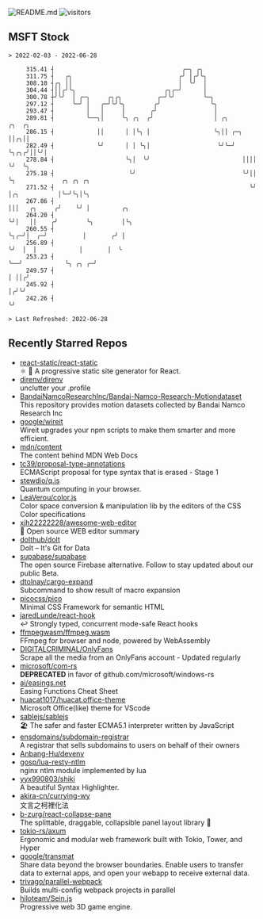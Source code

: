 ![README.md](https://github.com/Gerhut/Gerhut/workflows/README.md/badge.svg)
![visitors](https://visitors.vercel.app/Gerhut/Gerhut?token=8cf69d1f6813d272ef062726b6070c9be4ff72038cfe5a7ded7384a8da65d866)

## MSFT Stock

```
> 2022-02-03 - 2022-06-28

     315.41 ┤                                    ╭─╮ ╭╮                                                          
     311.75 ┤   ╭╮                              ╭╯ │╭╯╰╮                                                         
     308.10 ┤╭╮ ││                              │  ╰╯  │                                                         
     304.44 ┤││╭╯╰╮                         ╭╮╭─╯      │                                                         
     300.78 ┼╯╰╯  │ ╭─╮     ╭╮╭╮          ╭─╯╰╯        ╰─╮                                                       
     297.12 ┤     ╰─╯ │   ╭─╯╰╯╰╮        ╭╯              ╰╮                                                      
     293.47 ┤         │   │     │       ╭╯                │                                                      
     289.81 ┤         ╰──╮│     ╰╮ ╭╮  ╭╯                 │ ╭╮        ╭╮  ╭╮                                     
     286.15 ┤            ││      │ │╰╮ │                  ╰╮││ ╭─╮    ││╭╮││                                     
     282.49 ┤            ╰╯      │ │ ╰╮│                   ╰╯╰─╯ ╰╮╭╮╭╯││╰╯│                                     
     278.84 ┤                    ╰╮│  ╰╯                          ││││ ╰╯  ╰╮                                    
     275.18 ┤                     ╰╯                              ╰╯││      ╰╮             ╭╮ ╭╮ ╭╮              
     271.52 ┤                                                       ╰╯       │╭╮           │╰─╯╰╮│╰╮             
     267.86 ┤                                                                │││   ╭╮     ╭╯    ╰╯ │         ╭╮  
     264.20 ┤                                                                ╰╯│   ││    ╭╯        ╰╮        │╰╮ 
     260.55 ┤                                                                  ╰╮╭─╯│  ╭─╯          │       ╭╯ │ 
     256.89 ┤                                                                   ╰╯  │  │            │       │  ╰ 
     253.23 ┤                                                                       ╰──╯            ╰╮ ╭╮ ╭─╯    
     249.57 ┤                                                                                        │ ││╭╯      
     245.92 ┤                                                                                        │╭╯╰╯       
     242.26 ┤                                                                                        ╰╯          

> Last Refreshed: 2022-06-28
```

## Recently Starred Repos

- [react-static/react-static](https://github.com/react-static/react-static)  
  ⚛️ 🚀 A progressive static site generator for React.
- [direnv/direnv](https://github.com/direnv/direnv)  
  unclutter your .profile
- [BandaiNamcoResearchInc/Bandai-Namco-Research-Motiondataset](https://github.com/BandaiNamcoResearchInc/Bandai-Namco-Research-Motiondataset)  
  This repository provides motion datasets collected by Bandai Namco Research Inc
- [google/wireit](https://github.com/google/wireit)  
  Wireit upgrades your npm scripts to make them smarter and more efficient.
- [mdn/content](https://github.com/mdn/content)  
  The content behind MDN Web Docs
- [tc39/proposal-type-annotations](https://github.com/tc39/proposal-type-annotations)  
  ECMAScript proposal for type syntax that is erased - Stage 1
- [stewdio/q.js](https://github.com/stewdio/q.js)  
  Quantum computing in your browser.
- [LeaVerou/color.js](https://github.com/LeaVerou/color.js)  
  Color space conversion & manipulation lib by the editors of the CSS Color specifications
- [xjh22222228/awesome-web-editor](https://github.com/xjh22222228/awesome-web-editor)  
  🔨  Open source WEB editor summary
- [dolthub/dolt](https://github.com/dolthub/dolt)  
  Dolt – It's Git for Data
- [supabase/supabase](https://github.com/supabase/supabase)  
  The open source Firebase alternative. Follow to stay updated about our public Beta.
- [dtolnay/cargo-expand](https://github.com/dtolnay/cargo-expand)  
  Subcommand to show result of macro expansion
- [picocss/pico](https://github.com/picocss/pico)  
  Minimal CSS Framework for semantic HTML
- [jaredLunde/react-hook](https://github.com/jaredLunde/react-hook)  
  ↩ Strongly typed, concurrent mode-safe React hooks
- [ffmpegwasm/ffmpeg.wasm](https://github.com/ffmpegwasm/ffmpeg.wasm)  
  FFmpeg for browser and node, powered by WebAssembly
- [DIGITALCRIMINAL/OnlyFans](https://github.com/DIGITALCRIMINAL/OnlyFans)  
  Scrape all the media from an OnlyFans account - Updated regularly
- [microsoft/com-rs](https://github.com/microsoft/com-rs)  
  **DEPRECATED** in favor of github.com/microsoft/windows-rs
- [ai/easings.net](https://github.com/ai/easings.net)  
  Easing Functions Cheat Sheet
- [huacat1017/huacat.office-theme](https://github.com/huacat1017/huacat.office-theme)  
  Microsoft Office(like) theme for VScode
- [sablejs/sablejs](https://github.com/sablejs/sablejs)  
  🏖️ The safer and faster ECMA5.1 interpreter written by JavaScript
- [ensdomains/subdomain-registrar](https://github.com/ensdomains/subdomain-registrar)  
  A registrar that sells subdomains to users on behalf of their owners
- [Anbang-Hu/devenv](https://github.com/Anbang-Hu/devenv)  
- [gosp/lua-resty-ntlm](https://github.com/gosp/lua-resty-ntlm)  
  nginx ntlm module implemented by lua
- [yyx990803/shiki](https://github.com/yyx990803/shiki)  
  A beautiful Syntax Highlighter.
- [akira-cn/currying-wy](https://github.com/akira-cn/currying-wy)  
  文言之柯裡化法
- [b-zurg/react-collapse-pane](https://github.com/b-zurg/react-collapse-pane)  
  The splittable, draggable, collapsible panel layout library 🎉
- [tokio-rs/axum](https://github.com/tokio-rs/axum)  
  Ergonomic and modular web framework built with Tokio, Tower, and Hyper
- [google/transmat](https://github.com/google/transmat)  
  Share data beyond the browser boundaries. Enable users to transfer data to external apps, and open your webapp to receive external data.
- [trivago/parallel-webpack](https://github.com/trivago/parallel-webpack)  
  Builds multi-config webpack projects in parallel
- [hiloteam/Sein.js](https://github.com/hiloteam/Sein.js)  
  Progressive web 3D game engine.
